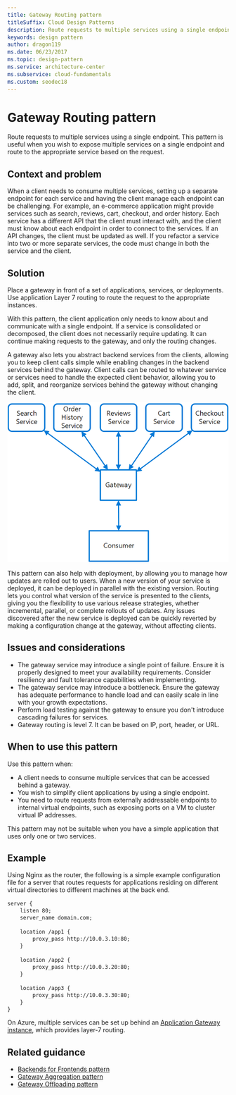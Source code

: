 ```yaml
---
title: Gateway Routing pattern
titleSuffix: Cloud Design Patterns
description: Route requests to multiple services using a single endpoint.
keywords: design pattern
author: dragon119
ms.date: 06/23/2017
ms.topic: design-pattern
ms.service: architecture-center
ms.subservice: cloud-fundamentals
ms.custom: seodec18
---
```


# Gateway Routing pattern

Route requests to multiple services using a single endpoint. This pattern is useful when you wish to expose multiple services on a single endpoint and route to the appropriate service based on the request.

## Context and problem

When a client needs to consume multiple services, setting up a separate endpoint for each service and having the client manage each endpoint can be challenging. For example, an e-commerce application might provide services such as search, reviews, cart, checkout, and order history. Each service has a different API that the client must interact with, and the client must know about each endpoint in order to connect to the services. If an API changes, the client must be updated as well. If you refactor a service into two or more separate services, the code must change in both the service and the client.

## Solution

Place a gateway in front of a set of applications, services, or deployments. Use application Layer 7 routing to route the request to the appropriate instances.

With this pattern, the client application only needs to know about and communicate with a single endpoint. If a service is consolidated or decomposed, the client does not necessarily require updating. It can continue making requests to the gateway, and only the routing changes.

A gateway also lets you abstract backend services from the clients, allowing you to keep client calls simple while enabling changes in the backend services behind the gateway. Client calls can be routed to whatever service or services need to handle the expected client behavior, allowing you to add, split, and reorganize services behind the gateway without changing the client.

![Diagram of the Gateway Routing pattern](./_images/gateway-routing.png)

This pattern can also help with deployment, by allowing you to manage how updates are rolled out to users. When a new version of your service is deployed, it can be deployed in parallel with the existing version. Routing lets you control what version of the service is presented to the clients, giving you the flexibility to use various release strategies, whether incremental, parallel, or complete rollouts of updates. Any issues discovered after the new service is deployed can be quickly reverted by making a configuration change at the gateway, without affecting clients.

## Issues and considerations

- The gateway service may introduce a single point of failure. Ensure it is properly designed to meet your availability requirements. Consider resiliency and fault tolerance capabilities when implementing.
- The gateway service may introduce a bottleneck. Ensure the gateway has adequate performance to handle load and can easily scale in line with your growth expectations.
- Perform load testing against the gateway to ensure you don't introduce cascading failures for services.
- Gateway routing is level 7. It can be based on IP, port, header, or URL.

## When to use this pattern

Use this pattern when:

- A client needs to consume multiple services that can be accessed behind a gateway.
- You wish to simplify client applications by using a single endpoint.
- You need to route requests from externally addressable endpoints to internal virtual endpoints, such as exposing ports on a VM to cluster virtual IP addresses.

This pattern may not be suitable when you have a simple application that uses only one or two services.

## Example

Using Nginx as the router, the following is a simple example configuration file for a server that routes requests for applications residing on different virtual directories to different machines at the back end.

```console
server {
    listen 80;
    server_name domain.com;

    location /app1 {
        proxy_pass http://10.0.3.10:80;
    }

    location /app2 {
        proxy_pass http://10.0.3.20:80;
    }

    location /app3 {
        proxy_pass http://10.0.3.30:80;
    }
}
```

On Azure, multiple services can be set up behind an [Application Gateway instance](https://docs.microsoft.com/azure/application-gateway/tutorial-multiple-sites-cli), which provides layer-7 routing.

## Related guidance

- [Backends for Frontends pattern](./backends-for-frontends.md)
- [Gateway Aggregation pattern](./gateway-aggregation.md)
- [Gateway Offloading pattern](./gateway-offloading.md)
